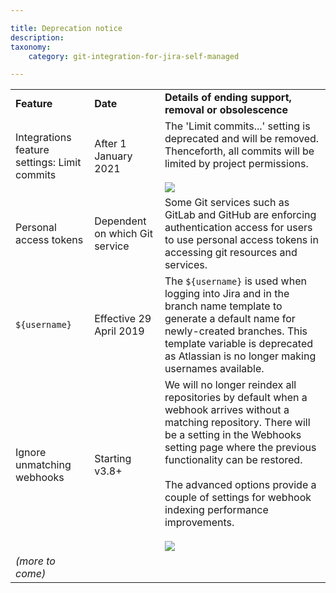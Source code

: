 ```yaml
---

title: Deprecation notice
description:
taxonomy:
    category: git-integration-for-jira-self-managed

---
```

|     |     |     |
| --- | --- | --- |
| **Feature** | **Date** | **Details of ending support, removal or obsolescence** |
| Integrations feature settings: Limit commits | After 1 January 2021 | The 'Limit commits...' setting is deprecated and will be removed. Thenceforth, all commits will be limited by project permissions.<br><br>![](https://bigbrassband.atlassian.net/wiki/download/attachments/2046197780/limit-commit-deprecation-notice.png?version=1&modificationDate=1641384212542&cacheVersion=1&api=v2) |
| Personal access tokens | Dependent on which Git service | Some Git services such as GitLab and GitHub are enforcing authentication access for users to use personal access tokens in accessing git resources and services. |
| `${username}` | Effective 29 April 2019 | The `${username}` is used when logging into Jira and in the branch name template to generate a default name for newly-created branches. This template variable is deprecated as Atlassian is no longer making usernames available. |
| Ignore unmatching webhooks | Starting v3.8+ | We will no longer reindex all repositories by default when a webhook arrives without a matching repository. There will be a setting in the Webhooks setting page where the previous functionality can be restored.<br><br>The advanced options provide a couple of settings for webhook indexing performance improvements.<br><br>![](https://bigbrassband.atlassian.net/wiki/download/attachments/2046197780/gitserver-webhooks-ignore-dups-and-min-ridx-adv.png?version=1&modificationDate=1641384212549&cacheVersion=1&api=v2) |
| _(more to come)_ |     |     |